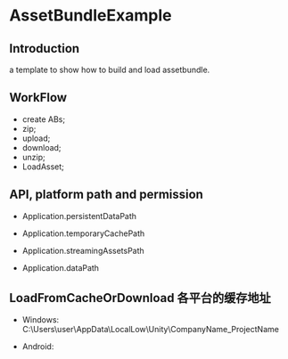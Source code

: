 # AssetBundleExample

## Introduction

a template to show how to build and load assetbundle.

## WorkFlow

- create ABs;
- zip;
- upload;
- download;
- unzip;
- LoadAsset;

## API, platform path and permission

- Application.persistentDataPath

- Application.temporaryCachePath

- Application.streamingAssetsPath

- Application.dataPath

## LoadFromCacheOrDownload 各平台的缓存地址

- Windows: C:\Users\user\AppData\LocalLow\Unity\CompanyName_ProjectName

- Android: 
